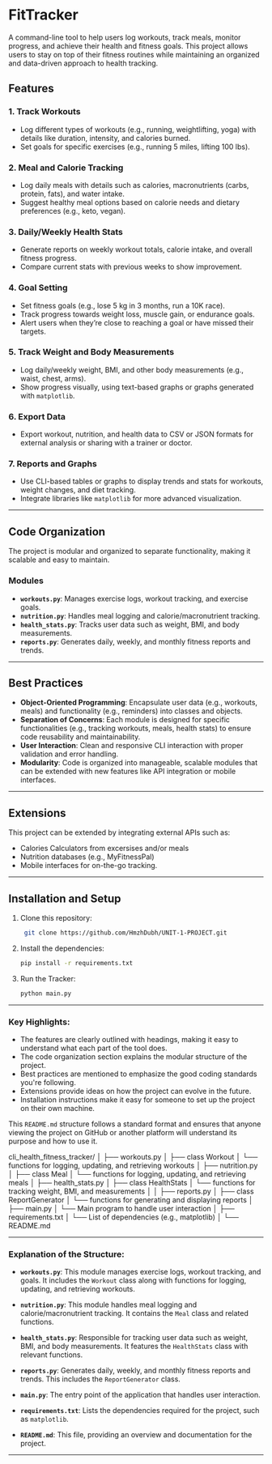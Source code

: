 # FitTracker

A command-line tool to help users log workouts, track meals, monitor progress, and achieve their health and fitness goals. This project allows users to stay on top of their fitness routines while maintaining an organized and data-driven approach to health tracking.

## Features

### 1. Track Workouts
- Log different types of workouts (e.g., running, weightlifting, yoga) with details like duration, intensity, and calories burned.
- Set goals for specific exercises (e.g., running 5 miles, lifting 100 lbs).

### 2. Meal and Calorie Tracking
- Log daily meals with details such as calories, macronutrients (carbs, protein, fats), and water intake.
- Suggest healthy meal options based on calorie needs and dietary preferences (e.g., keto, vegan).

### 3. Daily/Weekly Health Stats
- Generate reports on weekly workout totals, calorie intake, and overall fitness progress.
- Compare current stats with previous weeks to show improvement.

### 4. Goal Setting
- Set fitness goals (e.g., lose 5 kg in 3 months, run a 10K race).
- Track progress towards weight loss, muscle gain, or endurance goals.
- Alert users when they’re close to reaching a goal or have missed their targets.

### 5. Track Weight and Body Measurements
- Log daily/weekly weight, BMI, and other body measurements (e.g., waist, chest, arms).
- Show progress visually, using text-based graphs or graphs generated with `matplotlib`.


### 6. Export Data
- Export workout, nutrition, and health data to CSV or JSON formats for external analysis or sharing with a trainer or doctor.

### 7. Reports and Graphs
- Use CLI-based tables or graphs to display trends and stats for workouts, weight changes, and diet tracking.
- Integrate libraries like `matplotlib` for more advanced visualization.

---

## Code Organization

The project is modular and organized to separate functionality, making it scalable and easy to maintain.

### Modules
- **`workouts.py`**: Manages exercise logs, workout tracking, and exercise goals.
- **`nutrition.py`**: Handles meal logging and calorie/macronutrient tracking.
- **`health_stats.py`**: Tracks user data such as weight, BMI, and body measurements.
- **`reports.py`**: Generates daily, weekly, and monthly fitness reports and trends.

---

## Best Practices

- **Object-Oriented Programming**: Encapsulate user data (e.g., workouts, meals) and functionality (e.g., reminders) into classes and objects.
- **Separation of Concerns**: Each module is designed for specific functionalities (e.g., tracking workouts, meals, health stats) to ensure code reusability and maintainability.
- **User Interaction**: Clean and responsive CLI interaction with proper validation and error handling.
- **Modularity**: Code is organized into manageable, scalable modules that can be extended with new features like API integration or mobile interfaces.

---

## Extensions
This project can be extended by integrating external APIs such as:
- Calories Calculators from excersises and/or meals
- Nutrition databases (e.g., MyFitnessPal)
- Mobile interfaces for on-the-go tracking.

---

## Installation and Setup

1. Clone this repository:
   ```bash
    git clone https://github.com/HmzhDubh/UNIT-1-PROJECT.git

2. Install the dependencies:
   ```bash
   pip install -r requirements.txt

3. Run the Tracker:
   ```bash
   python main.py

---

### Key Highlights:
- The features are clearly outlined with headings, making it easy to understand what each part of the tool does.
- The code organization section explains the modular structure of the project.
- Best practices are mentioned to emphasize the good coding standards you're following.
- Extensions provide ideas on how the project can evolve in the future.
- Installation instructions make it easy for someone to set up the project on their own machine.

This `README.md` structure follows a standard format and ensures that anyone viewing the project on GitHub or another platform will understand its purpose and how to use it.

cli_health_fitness_tracker/
│
├── workouts.py
│   ├── class Workout
│   └── functions for logging, updating, and retrieving workouts
│
├── nutrition.py
│   ├── class Meal
│   └── functions for logging, updating, and retrieving meals
│
├── health_stats.py
│   ├── class HealthStats
│   └── functions for tracking weight, BMI, and measurements
│
│
├── reports.py
│   ├── class ReportGenerator
│   └── functions for generating and displaying reports
│
├── main.py
│   └── Main program to handle user interaction
│
├── requirements.txt
│   └── List of dependencies (e.g., matplotlib)
│
└── README.md

---

### Explanation of the Structure:

- **`workouts.py`**: This module manages exercise logs, workout tracking, and goals. It includes the `Workout` class along with functions for logging, updating, and retrieving workouts.

- **`nutrition.py`**: This module handles meal logging and calorie/macronutrient tracking. It contains the `Meal` class and related functions.

- **`health_stats.py`**: Responsible for tracking user data such as weight, BMI, and body measurements. It features the `HealthStats` class with relevant functions.

- **`reports.py`**: Generates daily, weekly, and monthly fitness reports and trends. This includes the `ReportGenerator` class.

- **`main.py`**: The entry point of the application that handles user interaction.

- **`requirements.txt`**: Lists the dependencies required for the project, such as `matplotlib`.

- **`README.md`**: This file, providing an overview and documentation for the project.

---
